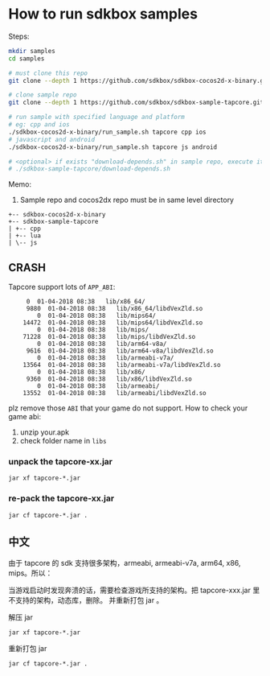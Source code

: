
# How to run sdkbox samples

Steps:

~~~bash
mkdir samples
cd samples

# must clone this repo
git clone --depth 1 https://github.com/sdkbox/sdkbox-cocos2d-x-binary.git

# clone sample repo
git clone --depth 1 https://github.com/sdkbox/sdkbox-sample-tapcore.git

# run sample with specified language and platform
# eg: cpp and ios
./sdkbox-cocos2d-x-binary/run_sample.sh tapcore cpp ios
# javascript and android
./sdkbox-cocos2d-x-binary/run_sample.sh tapcore js android

# <optional> if exists "download-depends.sh" in sample repo, execute it
# ./sdkbox-sample-tapcore/download-depends.sh

~~~

Memo:

1.  Sample repo and cocos2dx repo must be in same level directory

~~~
+-- sdkbox-cocos2d-x-binary
+-- sdkbox-sample-tapcore
| +-- cpp
| +-- lua
| \-- js
~~~


## CRASH

Tapcore support lots of `APP_ABI`:

```
     0  01-04-2018 08:38   lib/x86_64/
     9880  01-04-2018 08:38   lib/x86_64/libdVexZld.so
        0  01-04-2018 08:38   lib/mips64/
    14472  01-04-2018 08:38   lib/mips64/libdVexZld.so
        0  01-04-2018 08:38   lib/mips/
    71228  01-04-2018 08:38   lib/mips/libdVexZld.so
        0  01-04-2018 08:38   lib/arm64-v8a/
     9616  01-04-2018 08:38   lib/arm64-v8a/libdVexZld.so
        0  01-04-2018 08:38   lib/armeabi-v7a/
    13564  01-04-2018 08:38   lib/armeabi-v7a/libdVexZld.so
        0  01-04-2018 08:38   lib/x86/
     9360  01-04-2018 08:38   lib/x86/libdVexZld.so
        0  01-04-2018 08:38   lib/armeabi/
    13552  01-04-2018 08:38   lib/armeabi/libdVexZld.so
```

plz remove those `ABI` that your game do not support. How to check your game abi:

1. unzip your.apk
2. check folder name in `libs`

### unpack the tapcore-xx.jar
```
jar xf tapcore-*.jar
```

### re-pack the tapcore-xx.jar
```
jar cf tapcore-*.jar .
```

## 中文

由于 tapcore 的 sdk 支持很多架构，armeabi, armeabi-v7a, arm64, x86, mips。所以：

当游戏启动时发现奔溃的话，需要检查游戏所支持的架构。把 tapcore-xxx.jar 里不支持的架构，动态库，删除。
并重新打包 jar 。


解压 jar
```
jar xf tapcore-*.jar
```

重新打包 jar
```
jar cf tapcore-*.jar .
```
